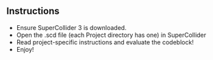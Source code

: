 ## Instructions

- Ensure SuperCollider 3 is downloaded.
- Open the .scd file (each Project directory has one) in SuperCollider
- Read project-specific instructions and evaluate the codeblock!
- Enjoy!
